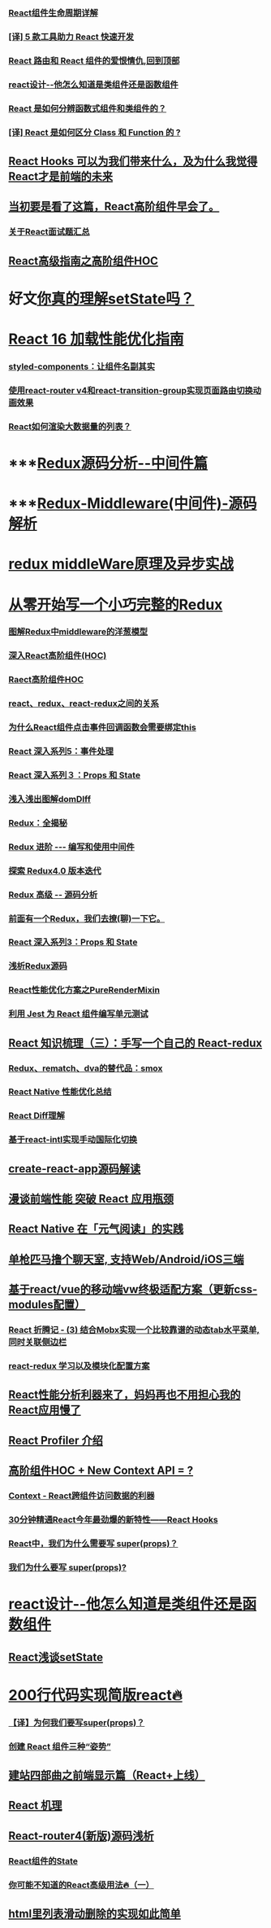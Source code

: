 ### [React组件生命周期详解](https://juejin.im/post/5b077f04f265da0dc073caa6)
### [[译] 5 款工具助力 React 快速开发](https://juejin.im/post/5c242e3f51882573d90678ad)
### [React 路由和 React 组件的爱恨情仇,回到顶部](https://juejin.im/post/5c2217abe51d4570f1453cad)
### [react设计--他怎么知道是类组件还是函数组件](https://juejin.im/post/5c04bc0ae51d456888143973)
### [React 是如何分辨函数式组件和类组件的？](https://juejin.im/post/5c0fa1755188257e2a7b4538#comment)
### [[译] React 是如何区分 Class 和 Function 的 ?](https://juejin.im/post/5c088c4ce51d451d8b7bd8de)
## [React Hooks 可以为我们带来什么，及为什么我觉得React才是前端的未来](https://juejin.im/post/5bdda5356fb9a049fe349570)
##  [当初要是看了这篇，React高阶组件早会了。](https://mp.weixin.qq.com/s?__biz=MzU0OTExNzYwNg==&mid=2247484443&idx=1&sn=1c6e95022ab7ad96aa236bf667c26a0f&chksm=fbb58fd2ccc206c466144af329606a654d034f20e0504434b1e047790595f2dda7dc65970032&token=753322155&lang=zh_CN&rd2werd=1#wechat_redirect)
### [关于React面试题汇总](https://juejin.im/post/5b2215f76fb9a00e8f795cd1)
## [React高级指南之高阶组件HOC](https://juejin.im/post/5b7666b1e51d45560c1554a3)
# 好文[你真的理解setState吗？](https://juejin.im/post/5b45c57c51882519790c7441#heading-4)
# [React 16 加载性能优化指南](https://juejin.im/post/5b506ae0e51d45191a0d4ec9)
### [styled-components：让组件名副其实](https://juejin.im/post/5acdaf8a518825619d4d2034)
### [使用react-router v4和react-transition-group实现页面路由切换动画效果](http://www.qiqiboy.com/post/111)
### [React如何渲染大数据量的列表？](https://juejin.im/post/5b3ddd11e51d4518f140ef33)
# ***[Redux源码分析--中间件篇](https://juejin.im/post/5b2c4b34e51d4557aa542e3e)
# ***[Redux-Middleware(中间件)-源码解析](https://github.com/libin1991/libin_Blog/issues/583)
# [redux middleWare原理及异步实战](https://juejin.im/post/5b792b8a51882542e441f376)
# [从零开始写一个小巧完整的Redux](https://juejin.im/post/5b29025ee51d4558b64f10bf)
### [图解Redux中middleware的洋葱模型](https://juejin.im/post/5adec636518825670b33b7e8)
### [深入React高阶组件(HOC)](https://juejin.im/post/5adddc57f265da0b8635de56)
### [Raect高阶组件HOC](https://github.com/libin1991/libin_Blog/issues/551)
### [react、redux、react-redux之间的关系](https://juejin.im/post/5acce5ac5188257cc20da02d)
### [为什么React组件点击事件回调函数会需要绑定this](https://github.com/libin1991/libin_Blog/issues/529)
### [React 深入系列5：事件处理](https://mp.weixin.qq.com/s?__biz=MzU1ODQ0NzM2NA==&mid=2247483706&idx=1&sn=7682fa5f5db94bc2e975f82c9060554e&chksm=fc272f51cb50a6473137d51daabaeb684b58e97898f12391d46dcf730b6f5ed06382aefc773c#rd)
### [React 深入系列３：Props 和 State](https://juejin.im/post/5ad458c7f265da239c7bd37c)
### [浅入浅出图解domDIff](https://juejin.im/post/5ad550f06fb9a028b4118d99)
### [Redux：全揭秘](https://juejin.im/post/5ad6880c6fb9a028cc61bddb)
### [Redux 进阶 --- 编写和使用中间件](https://juejin.im/post/5add5821518825671f2f5f24)
### [探索 Redux4.0 版本迭代](https://juejin.im/post/5adf1663f265da0ba4696f72)
### [Redux 高级 -- 源码分析](https://juejin.im/post/5ae000c9518825671d2039d9)
### [前面有一个Redux，我们去撩(聊)一下它。](https://juejin.im/post/5adf0b4df265da0b8070620a)
### [React 深入系列3：Props 和 State](https://juejin.im/post/5ae2b4b1f265da0b9e64c9d3)
### [浅析Redux源码](https://juejin.im/post/5af8eef9f265da0ba2671760)
### [React性能优化方案之PureRenderMixin](https://juejin.im/post/5b10dcc35188257d367e53cc)
### [利用 Jest 为 React 组件编写单元测试](https://loveky.github.io/2018/06/05/unit-testing-react-component-with-jest/)
## [React 知识梳理（三）：手写一个自己的 React-redux](https://juejin.im/post/5b07d3986fb9a07aa114a102)
### [Redux、rematch、dva的替代品：smox](https://juejin.im/post/5b31ab38f265da598524b208)
### [React Native 性能优化总结](https://github.com/amandakelake/blog/issues/49)
### [React Diff理解](https://juejin.im/post/5b3658f0518825522609e4c0)
### [基于react-intl实现手动国际化切换](https://juejin.im/post/5b497add5188251af3633c65)
## [create-react-app源码解读](https://juejin.im/post/5b56e84351882569fd2873ab)
## [漫谈前端性能 突破 React 应用瓶颈](https://juejin.im/post/5b729b55e51d456648449aa9)
## [React Native 在「元气阅读」的实践](https://juejin.im/post/5b61479b6fb9a04f9963be77)
## [单枪匹马撸个聊天室, 支持Web/Android/iOS三端](https://juejin.im/post/5b626a096fb9a04fdd7d7433)
## [基于react/vue的移动端vw终极适配方案（更新css-modules配置）](https://juejin.im/post/5ad56aad51882532ce65affa#comment)
### [React 折腾记 - (3) 结合Mobx实现一个比较靠谱的动态tab水平菜单,同时关联侧边栏](https://juejin.im/post/5b6d395fe51d4517c564f2d2)
### [react-redux 学习以及模块化配置方案](https://juejin.im/post/5b969625e51d450e9704aa99)
## [React性能分析利器来了，妈妈再也不用担心我的React应用慢了](https://juejin.im/post/5ba1f995f265da0a972e1657)
## [React Profiler 介绍](https://juejin.im/post/5ba0f8e4f265da0ab915bcf2)
## [高阶组件HOC + New Context API = ?](https://juejin.im/post/5bc40f4ef265da0af40735cb)
### [Context - React跨组件访问数据的利器](https://juejin.im/post/5be10e436fb9a04a053f21f5)
### [30分钟精通React今年最劲爆的新特性——React Hooks](https://juejin.im/post/5be3ea136fb9a049f9121014)
### [React中，我们为什么需要写 super(props)？](https://juejin.im/post/5c034e0f6fb9a04a016410c6)
### [我们为什么要写 super(props)?](https://juejin.im/post/5c04fea5f265da6133565696)
# [react设计--他怎么知道是类组件还是函数组件](https://juejin.im/post/5c04bc0ae51d456888143973)
## [React浅谈setState](https://juejin.im/post/5c07a5eb6fb9a04a006ecb3c)
# [200行代码实现简版react🔥](https://juejin.im/post/5c0c7304f265da613e22106c)
###  [【译】为何我们要写super(props)？](https://juejin.im/post/5c0f7ca551882516be2f011e)
### [创建 React 组件三种“姿势”](https://juejin.im/post/5c112a06e51d452ad9586659)
## [建站四部曲之前端显示篇（React+上线）](https://juejin.im/post/5c121ef4f265da614c4cab4b)
## [React 机理](https://juejin.im/post/5c19c5d0f265da61285a0ff5)
## [React-router4(新版)源码浅析](https://juejin.im/post/5c1b376ff265da614273db13)
### [React组件的State](https://juejin.im/post/5c1c87246fb9a049d747aa0a)
### [你可能不知道的React高级用法🔥（一）](https://juejin.im/post/5c26c7f7e51d4511fb7da3ca)
## [html里列表滑动删除的实现如此简单](https://juejin.im/post/5c2f270d6fb9a049ea3916c3)
